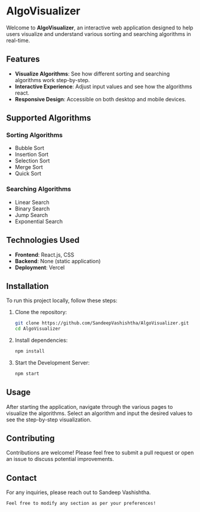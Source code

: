 # AlgoVisualizer

Welcome to **AlgoVisualizer**, an interactive web application designed to help users visualize and understand various sorting and searching algorithms in real-time. 

## Features

- **Visualize Algorithms**: See how different sorting and searching algorithms work step-by-step.
- **Interactive Experience**: Adjust input values and see how the algorithms react.
- **Responsive Design**: Accessible on both desktop and mobile devices.

## Supported Algorithms

### Sorting Algorithms
- Bubble Sort
- Insertion Sort
- Selection Sort
- Merge Sort
- Quick Sort

### Searching Algorithms
- Linear Search
- Binary Search
- Jump Search
- Exponential Search

## Technologies Used
- **Frontend**: React.js, CSS
- **Backend**: None (static application)
- **Deployment**: Vercel

## Installation

To run this project locally, follow these steps:

1. Clone the repository:
   ```bash
   git clone https://github.com/SandeepVashishtha/AlgoVisualizer.git
   cd AlgoVisualizer
   ```
2. Install dependencies:
   ```bash
   npm install
   ```
3. Start the Development Server:
   ```bash
   npm start
   ```

## Usage
After starting the application, navigate through the various pages to visualize the algorithms. Select an algorithm and input the desired values to see the step-by-step visualization.

## Contributing
Contributions are welcome! Please feel free to submit a pull request or open an issue to discuss potential improvements.

## Contact
For any inquiries, please reach out to Sandeep Vashishtha.

```bash
Feel free to modify any section as per your preferences!
```
